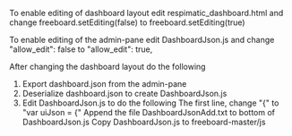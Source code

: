 To enable editing of dashboard layout edit respimatic_dashboard.html and change 
freeboard.setEditing(false) 	to 	freeboard.setEditing(true)


To enable editing of the admin-pane edit DashboardJson.js and change 
"allow_edit": false    to     "allow_edit": true,


After changing the dashboard layout do the following
1. Export dashboard.json from the admin-pane
2. Deserialize dashboard.json to create DashboardJson.js
3. Edit DashboardJson.js to do the following
	The first line, change "{" to "var uiJson = {"
	Append the file DashboardJsonAdd.txt to bottom of DashboardJson.js
	Copy DashboardJson.js to freeboard-master/js